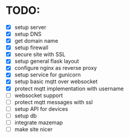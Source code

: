 # TODO:
- [x] setup server
- [x] setup DNS
- [x] get domain name
- [x] setup firewall
- [x] secure site with SSL
- [x] setup general flask layout
- [x] configure nginx as reverse proxy
- [x] setup service for gunicorn
- [x] setup basic mqtt over websocket
- [x] protect mqtt implementation with username
- [ ] websocket support
- [ ] protect mqtt messages with ssl
- [ ] setup API for devices
- [ ] setup db
- [ ] integrate mazemap
- [ ] make site nicer
